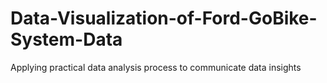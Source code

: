 # Data-Visualization-of-Ford-GoBike-System-Data
Applying practical data analysis process to communicate data insights

